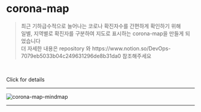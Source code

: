 # corona-map
> <p>최근 기하급수적으로 늘어나는 코로나 확진자수를 간편하게 확인하기 위해 <br>  
> 일별, 지역별로 확진자를 구분하여 지도로 표시하는 corona-map을 만들게 되었습니다  <br> 
> 더 자세한 내용은 repository 와 https://www.notion.so/DevOps-7079eb5033b04c249631296de8b31da0 참조해주세요
</p>
<br>

Click for details

***
![corona-map-mindmap](https://user-images.githubusercontent.com/79623220/125581263-7cc9e557-f36c-4e6f-a3c9-8a455c87e1c9.jpg)
***
